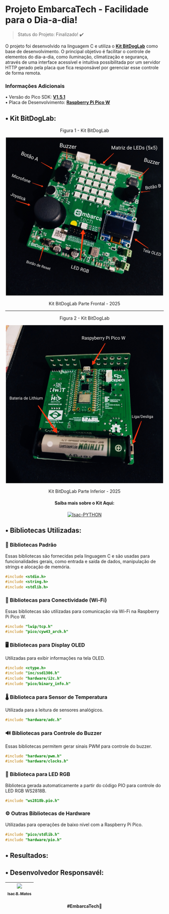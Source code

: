 # Projeto EmbarcaTech - Facilidade para o Dia-a-dia!

> Status do Projeto: Finalizado! :heavy_check_mark:

O projeto foi desenvolvido na linguagem C e utiliza o **[Kit BitDogLab](https://github.com/BitDogLab)** como base de desenvolvimento. O principal objetivo é facilitar o controle de elementos do dia-a-dia, como iluminação, climatização e segurança, através de uma interface acessível e intuitiva possibilitada por um servidor HTTP gerado pela placa que fica responsável por gerenciar esse controle de forma remota.

### Informações Adicionais

• Versão do Pico SDK: **[V1.5.1]()** <br>
• Placa de Desenvolvimento: **[Raspberry Pi Pico W]()**

## • Kit BitDogLab:

<div align="center">
  <p>Figura 1 - Kit BitDogLab</p>
  <img src="https://github.com/IsacBM/projetoEmbarcaTech/blob/main/REDME-FOTOS/1739573643015.jpg" width="500" alt="imagem-bitdoglab-frontal">
  <p>Kit BitDogLab Parte Frontal  - 2025</p>
</div>
<hr>
<div align="center">
  <p>Figura 2 - Kit BitDogLab</p>
  <img src="https://github.com/IsacBM/projetoEmbarcaTech/blob/main/REDME-FOTOS/1739573643001.jpg" width="500" alt="imagem-bitdoglab-inferior">
  <p>Kit BitDogLab Parte Inferior - 2025</p>
</div>

<h4 align="center">Saiba mais sobre o Kit Aqui:</h4>

<p align="center">
 <a href="https://github.com/BitDogLab/BitDogLab?tab=readme-ov-file" target="_blank"><img align="center" alt="Isac-PYTHON" height="40" width="105" src="https://img.shields.io/badge/visualizar-1db954?style=for-the-badge&logo=visualizar&logoColor=#00C7B7" target="_blank"></a>
</p>

## • Bibliotecas Utilizadas:

### 📌 Bibliotecas Padrão  
Essas bibliotecas são fornecidas pela linguagem C e são usadas para funcionalidades gerais, como entrada e saída de dados, manipulação de strings e alocação de memória.  

```c
#include <stdio.h>
#include <string.h>
#include <stdlib.h>
```

### 📡 Bibliotecas para Conectividade (Wi-Fi)  
Essas bibliotecas são utilizadas para comunicação via Wi-Fi na Raspberry Pi Pico W.  

```c
#include "lwip/tcp.h"
#include "pico/cyw43_arch.h"
```

###  🖥️ Bibliotecas para Display OLED
Utilizadas para exibir informações na tela OLED.

```c
#include <ctype.h>
#include "inc/ssd1306.h"
#include "hardware/i2c.h"
#include "pico/binary_info.h"
```

###  🌡️ Biblioteca para Sensor de Temperatura
Utilizada para a leitura de sensores analógicos.

```c
#include "hardware/adc.h"
```

###  🔊 Bibliotecas para Controle do Buzzer
Essas bibliotecas permitem gerar sinais PWM para controle do buzzer.

```c
#include "hardware/pwm.h"
#include "hardware/clocks.h"
```

###  🎨 Biblioteca para LED RGB
Biblioteca gerada automaticamente a partir do código PIO para controle do LED RGB WS2818B.

```c
#include "ws2818b.pio.h"
```

###  ⚙️ Outras Bibliotecas de Hardware
Utilizadas para operações de baixo nível com a Raspberry Pi Pico.


```c
#include "pico/stdlib.h"
#include "hardware/pio.h"
```

## • Resultados:

## • Desenvolvedor Responsavél:
<div align="center">
 
|  [<img src="https://avatars.githubusercontent.com/u/91500212?v=4" width=115><br><sub>Isac B. Matos</sub>](https://github.com/IsacBM) |
| :---: |

</div>
<h4 align="center">
<strong>#EmbarcaTech</strong>💙 <br>
</h4>

